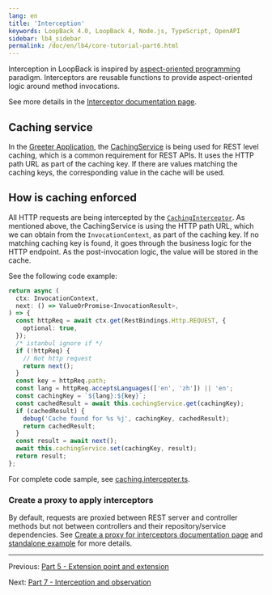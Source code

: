 ```yaml
---
lang: en
title: 'Interception'
keywords: LoopBack 4.0, LoopBack 4, Node.js, TypeScript, OpenAPI
sidebar: lb4_sidebar
permalink: /doc/en/lb4/core-tutorial-part6.html
---
```


Interception in LoopBack is inspired by
[aspect-oriented programming](https://en.wikipedia.org/wiki/Aspect-oriented_programming)
paradigm. Interceptors are reusable functions to provide aspect-oriented logic
around method invocations.

See more details in the
[Interceptor documentation page](https://loopback.io/doc/en/lb4/Interceptors.html).

## Caching service

In the
[Greeter Application](https://github.com/loopbackio/loopback-next/tree/master/examples/greeting-app),
the
[CachingService](https://github.com/loopbackio/loopback-next/blob/master/examples/greeting-app/src/caching-service.ts)
is being used for REST level caching, which is a common requirement for REST
APIs. It uses the HTTP path URL as part of the caching key. If there are values
matching the caching keys, the corresponding value in the cache will be used.

## How is caching enforced

All HTTP requests are being intercepted by the
[`CachingInterceptor`](https://github.com/loopbackio/loopback-next/blob/master/examples/greeting-app/src/interceptors/caching.interceptor.ts).
As mentioned above, the CachingService is using the HTTP path URL, which we can
obtain from the `InvocationContext`, as part of the caching key. If no matching
caching key is found, it goes through the business logic for the HTTP endpoint.
As the post-invocation logic, the value will be stored in the cache.

See the following code example:

```ts
return async (
  ctx: InvocationContext,
  next: () => ValueOrPromise<InvocationResult>,
) => {
  const httpReq = await ctx.get(RestBindings.Http.REQUEST, {
    optional: true,
  });
  /* istanbul ignore if */
  if (!httpReq) {
    // Not http request
    return next();
  }
  const key = httpReq.path;
  const lang = httpReq.acceptsLanguages(['en', 'zh']) || 'en';
  const cachingKey = `${lang}:${key}`;
  const cachedResult = await this.cachingService.get(cachingKey);
  if (cachedResult) {
    debug('Cache found for %s %j', cachingKey, cachedResult);
    return cachedResult;
  }
  const result = await next();
  await this.cachingService.set(cachingKey, result);
  return result;
};
```

For complete code sample, see
[caching.intercepter.ts](https://github.com/loopbackio/loopback-next/blob/master/examples/greeting-app/src/interceptors/caching.interceptor.ts).

### Create a proxy to apply interceptors

By default, requests are proxied between REST server and controller methods but
not between controllers and their repository/service dependencies. See
[Create a proxy for interceptors documentation page](https://loopback.io/doc/en/lb4/Interceptors.html#create-a-proxy-to-apply-interceptors)
and
[standalone example](https://github.com/loopbackio/loopback-next/blob/master/examples/context/src/interceptor-proxy.ts)
for more details.

---

Previous:
[Part 5 - Extension point and extension](./5-extension-point-extension.md)

Next: [Part 7 - Interception and observation](./7-observation.md)

